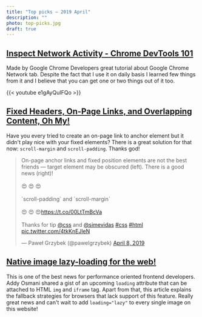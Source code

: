 ```yaml
---
title: "Top picks — 2019 April"
description: ""
photo: top-picks.jpg
draft: true
---
```


## [Inspect Network Activity - Chrome DevTools 101](https://youtu.be/e1gAyQuIFQo)

Made by Google Chrome Developers great tutorial about Google Chrome Network tab. Despite the fact that I use it on daily basis I learned few things from it and I believe that you can get one or two things out of it too.

{{< youtube e1gAyQuIFQo >}}

## [Fixed Headers, On-Page Links, and Overlapping Content, Oh My!](https://css-tricks.com/fixed-headers-on-page-links-and-overlapping-content-oh-my/)

Have you every tried to create an on-page link to anchor element but it didn't play nice with your fixed elements? There is a great solution for that now: `scroll-margin` and `scroll-padding`. Thanks god!

<blockquote class="twitter-tweet"><p lang="en" dir="ltr">On-page anchor links and fixed position elements are not the best friends — target element may be obscured (left). There is a good news (right)!<br><br>😍 😍 😍<br><br>`scroll-padding` and `scroll-margin`<br><br>😍 😍 😍<a href="https://t.co/00LtTmBcVa">https://t.co/00LtTmBcVa</a><br><br>Thanks for tip <a href="https://twitter.com/css?ref_src=twsrc%5Etfw">@css</a> and <a href="https://twitter.com/simevidas?ref_src=twsrc%5Etfw">@simevidas</a> <a href="https://twitter.com/hashtag/css?src=hash&amp;ref_src=twsrc%5Etfw">#css</a> <a href="https://twitter.com/hashtag/html?src=hash&amp;ref_src=twsrc%5Etfw">#html</a> <a href="https://t.co/4tkKnEJleN">pic.twitter.com/4tkKnEJleN</a></p>&mdash; Paweł Grzybek (@pawelgrzybek) <a href="https://twitter.com/pawelgrzybek/status/1115152001917227008?ref_src=twsrc%5Etfw">April 8, 2019</a></blockquote> <script async src="https://platform.twitter.com/widgets.js" charset="utf-8"></script>

## [Native image lazy-loading for the web!](https://addyosmani.com/blog/lazy-loading/)

This is one of the best news for performance oriented frontend developers. Addy Osmani shared a gist of an upcoming `loading` attribute that can be attached to HTML `img` and `iframe` tag. Apart from that, this article explains the fallback strategies for browsers that lack support of this feature. Really great news and can't wait to add `loading="lazy"` to every single image on this website!


